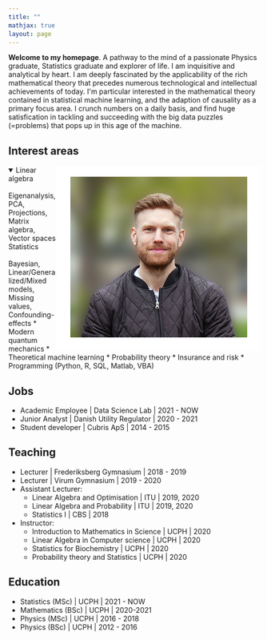 ```yaml
---
title: ""
mathjax: true
layout: page
---
```

**Welcome to my homepage**.
A pathway to the mind of a passionate Physics graduate, Statistics graduate and explorer of life.
I am inquisitive and analytical by heart. I am deeply fascinated by the applicability of the rich mathematical theory that precedes numerous technological and intellectual achievements of today.
I'm particular interested in the mathematical theory contained in statistical machine learning, and the adaption of causality as a primary focus area. I crunch numbers on a daily basis,
and find huge satisfication in tackling and succeeding with the big data
puzzles (=problems) that pops up in this age of the machine.

## Interest areas
<img align="right" src="/assets/mig.png">

<details open>
<summary>Linear algebra</summary>
<br>
Eigenanalysis, PCA, Projections, Matrix algebra, Vector spaces
</details>
<summary>Statistics</summary>
<br>
Bayesian, Linear/Generalized/Mixed models, Missing values, Confounding-effects
</details>
* Modern quantum mechanics
* Theoretical machine learning
* Probability theory
* Insurance and risk
* Programming (Python, R, SQL, Matlab, VBA)

## Jobs
* Academic Employee &#124; Data Science Lab &#124; 2021 - NOW
* Junior Analyst &#124; Danish Utility Regulator &#124; 2020 - 2021
* Student developer &#124; Cubris ApS &#124; 2014 - 2015

## Teaching
* Lecturer &#124; Frederiksberg Gymnasium &#124; 2018 - 2019
* Lecturer &#124; Virum Gymnasium &#124; 2019 - 2020
* Assistant Lecturer:
  * Linear Algebra and Optimisation &#124; ITU &#124; 2019, 2020
  * Linear Algebra and Probability &#124; ITU &#124; 2019, 2020
  * Statistics I &#124; CBS &#124; 2018
* Instructor:
  * Introduction to Mathematics in Science &#124; UCPH &#124; 2020
  * Linear Algebra in Computer science &#124; UCPH &#124; 2020
  * Statistics for Biochemistry &#124; UCPH &#124; 2020
  * Probability theory and Statistics &#124; UCPH &#124; 2020

## Education
* Statistics (MSc) &#124; UCPH &#124; 2021 - NOW
* Mathematics (BSc) &#124; UCPH &#124; 2020-2021
* Physics (MSc) &#124; UCPH &#124; 2016 - 2018
* Physics (BSc) &#124; UCPH &#124; 2012 - 2016
